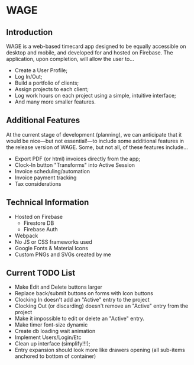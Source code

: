 # WAGE

## Introduction

WAGE is a web-based timecard app designed to be equally accessible on desktop and mobile, and developed for and hosted on Firebase. The application, upon completion, will allow the user
 to...

  * Create a User Profile;
  * Log In/Out;
  * Build a portfolio of clients;
  * Assign projects to each client;
  * Log work hours on each project using a simple, intuitive interface;
  * And many more smaller features.

## Additional Features

At the current stage of development (planning), we can anticipate that it would be nice—but not essential!—to include some additional features in the release version of WAGE. Some, but not all, of these features include...

  * Export PDF (or html) invoices directly from the app;
  * Clock-In button "Transforms" into Active Session
  * Invoice scheduling/automation
  * Invoice payment tracking
  * Tax considerations

## Technical Information

  * Hosted on Firebase
    * Firestore DB
    * Firebase Auth
  * Webpack
  * No JS or CSS frameworks used
  * Google Fonts & Material Icons
  * Custom PNGs and SVGs created by me

## Current TODO List

  * Make Edit and Delete buttons larger
  * Replace back/submit buttons on forms with Icon buttons
  * Clocking In doesn't add an "Active" entry to the project
  * Clocking Out (or discarding) doesn't remove an "Active" entry from the project
  * Make it impossible to edit or delete an "Active" entry.
  * Make timer font-size dynamic
  * Create db loading wait animation
  * Implement Users/Login/Etc
  * Clean up interface (simplify!!!);
  * Entry expansion should look more like drawers opening (all sub-items anchored to bottom of container)
